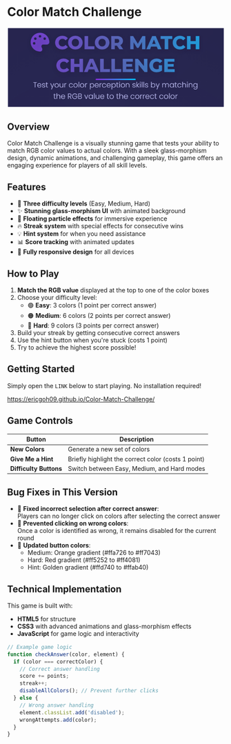# Color Match Challenge

![Color Match Challenge Banner](https://github.com/ericgoh09/Color-Match-Challenge/blob/main/assets/Banner.png)

## Overview

Color Match Challenge is a visually stunning game that tests your ability to match RGB color values to actual colors. With a sleek glass-morphism design, dynamic animations, and challenging gameplay, this game offers an engaging experience for players of all skill levels.

## Features

- 🎨 **Three difficulty levels** (Easy, Medium, Hard)
- ✨ **Stunning glass-morphism UI** with animated background
- 🌌 **Floating particle effects** for immersive experience
- 🔥 **Streak system** with special effects for consecutive wins
- 💡 **Hint system** for when you need assistance
- 📊 **Score tracking** with animated updates
- 📱 **Fully responsive design** for all devices

## How to Play

1. **Match the RGB value** displayed at the top to one of the color boxes
2. Choose your difficulty level:
   - 🟢 **Easy**: 3 colors (1 point per correct answer)
   - 🟠 **Medium**: 6 colors (2 points per correct answer)
   - 🔴 **Hard**: 9 colors (3 points per correct answer)
3. Build your streak by getting consecutive correct answers
4. Use the hint button when you're stuck (costs 1 point)
5. Try to achieve the highest score possible!

## Getting Started

Simply open the `LINK` below to start playing. No installation required!

https://ericgoh09.github.io/Color-Match-Challenge/

## Game Controls

| Button | Description |
|--------|-------------|
| **New Colors** | Generate a new set of colors |
| **Give Me a Hint** | Briefly highlight the correct color (costs 1 point) |
| **Difficulty Buttons** | Switch between Easy, Medium, and Hard modes |

## Bug Fixes in This Version

- 🛑 **Fixed incorrect selection after correct answer**:  
  Players can no longer click on colors after selecting the correct answer
- 🚫 **Prevented clicking on wrong colors**:  
  Once a color is identified as wrong, it remains disabled for the current round
- 🎨 **Updated button colors**:
  - Medium: Orange gradient (#ffa726 to #ff7043)
  - Hard: Red gradient (#ff5252 to #ff4081)
  - Hint: Golden gradient (#ffd740 to #ffab40)

## Technical Implementation

This game is built with:
- **HTML5** for structure
- **CSS3** with advanced animations and glass-morphism effects
- **JavaScript** for game logic and interactivity

```javascript
// Example game logic
function checkAnswer(color, element) {
  if (color === correctColor) {
    // Correct answer handling
    score += points;
    streak++;
    disableAllColors(); // Prevent further clicks
  } else {
    // Wrong answer handling
    element.classList.add('disabled');
    wrongAttempts.add(color);
  }
}
